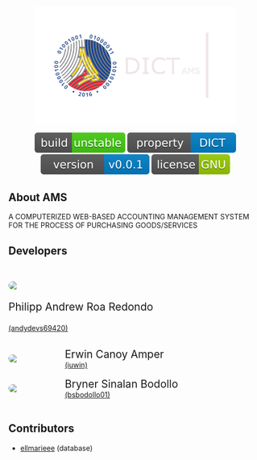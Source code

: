 <p align="center"><a href="https://laravel.com" target="_blank"><img src="public/images/dict-temporary.png" width="400"></a></p>

<p align="center">
    <a href="https://github.com/andydevs69420/dict_ams.git"><img src="public/images/build-info.svg" alt="Build Status"></a>
    <a href="https://github.com/andydevs69420/dict_ams.git"><img src="public/images/property-info.svg" alt="Property"></a>
    <a href="https://github.com/andydevs69420/dict_ams.git"><img src="public/images/version-info.svg" alt="Latest Stable Version"></a>
    <a href="https://github.com/andydevs69420/dict_ams.git"><img src="public/images/license-info.svg" alt="License"></a>
</p>

## About AMS

A COMPUTERIZED WEB-BASED ACCOUNTING MANAGEMENT SYSTEM FOR THE PROCESS OF PURCHASING GOODS/SERVICES

## Developers 

<br>
<p style="display: flex; flex-direction: row; flex-wrap: nowrap; align-items: center;">
    <img src="https://avatars.githubusercontent.com/u/58409313?v=4" width="92" style="border-radius: 1000px;" />
    &nbsp; &nbsp; &nbsp; &nbsp;
    <p style="display: block; margin-left: 20px;">
        <p role="text" style="display: block; font-size: 1.5em;">Philipp Andrew Roa Redondo</p>
        <a href="https://github.com/andydevs69420" style="font-size: 1em;">(andydevs69420)</a>
    </p>
</p>
<br>
<div style="display: flex; flex-direction: row; flex-wrap: nowrap; align-items: center;">
    <img src="https://avatars.githubusercontent.com/u/40266802?v=4" width="92" style="border-radius: 1000px;" /> 
    <div style="display: block; margin-left: 20px;">
        <span role="text" style="display: block; font-size: 1.5em;">Erwin Canoy Amper</span>
        <a href="https://github.com/iuwin" style="font-size: 1em;">(iuwin)</a>
    </div>
</div>
<br>
<div style="display: flex; flex-direction: row; flex-wrap: nowrap; align-items: center;">
    <img src="https://avatars.githubusercontent.com/u/96167471?v=4" width="92" style="border-radius: 1000px;" /> 
    <div style="display: block; margin-left: 20px;">
        <span role="text" style="display: block; font-size: 1.5em;">Bryner Sinalan Bodollo</span>
        <a href="https://github.com/bsbodollo01" style="font-size: 1em;">(bsbodollo01)</a>
    </div>
</div>
<br>

## Contributors

- <span><a href="https://github.com/ellmarieee" style="font-size: 1em;">ellmarieee</a> (database)</span>
